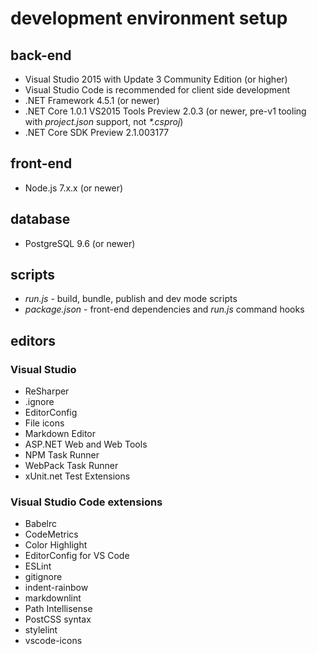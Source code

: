 # development environment setup

## back-end

* Visual Studio 2015 with Update 3 Community Edition (or higher)
* Visual Studio Code is recommended for client side development
* .NET Framework 4.5.1 (or newer)
* .NET Core 1.0.1 VS2015 Tools Preview 2.0.3 (or newer, pre-v1 tooling with _project.json_ support, not _*.csproj_)
* .NET Core SDK Preview 2.1.003177

## front-end

* Node.js 7.x.x (or newer)

## database

* PostgreSQL 9.6 (or newer)

## scripts

* _run.js_ - build, bundle, publish and dev mode scripts
* _package.json_ - front-end dependencies and _run.js_ command hooks

## editors

### Visual Studio

* ReSharper
* .ignore
* EditorConfig
* File icons
* Markdown Editor
* ASP.NET Web and Web Tools
* NPM Task Runner
* WebPack Task Runner
* xUnit.net Test Extensions

### Visual Studio Code extensions

* Babelrc
* CodeMetrics
* Color Highlight
* EditorConfig for VS Code
* ESLint
* gitignore
* indent-rainbow
* markdownlint
* Path Intellisense
* PostCSS syntax
* stylelint
* vscode-icons

